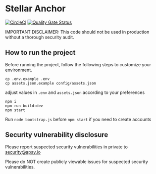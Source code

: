 # Stellar Anchor

[![CircleCI](https://circleci.com/gh/apay-io/stellar-anchor.svg?style=shield)](https://circleci.com/gh/apay-io/stellar-anchor)
[![Quality Gate Status](https://sonarcloud.io/api/project_badges/measure?project=apay-io_stellar-anchor&metric=alert_status)](https://sonarcloud.io/dashboard?id=apay-io_stellar-anchor)

IMPORTANT DISCLAIMER: This code should not be used in production without a thorough security audit.

## How to run the project
Before running the project, follow the following steps to customize your environment.

```
cp .env.example .env
cp assets.json.example config/assets.json
```

adjust values in `.env` and `assets.json` according to your preferences

```
npm i
npm run build:dev
npm start
```

Run `node bootstrap.js` before `npm start` if you need to create accounts


## Security vulnerability disclosure
Please report suspected security vulnerabilities in private to security@apay.io 

Please do NOT create publicly viewable issues for suspected security vulnerabilities.
